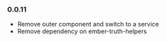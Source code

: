 ### 0.0.11
 - Remove outer component and switch to a service
 - Remove dependency on ember-truth-helpers

